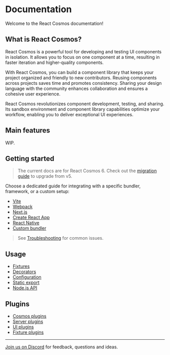 # Documentation

Welcome to the React Cosmos documentation!

## What is React Cosmos?

React Cosmos is a powerful tool for developing and testing UI components in isolation. It allows you to focus on one component at a time, resulting in faster iteration and higher-quality components.

With React Cosmos, you can build a component library that keeps your project organized and friendly to new contributors. Reusing components across projects saves time and promotes consistency. Sharing your design language with the community enhances collaboration and ensures a cohesive user experience.

React Cosmos revolutionizes component development, testing, and sharing. Its sandbox environment and component library capabilities optimize your workflow, enabling you to deliver exceptional UI experiences.

## Main features

WIP.

## Getting started

> The current docs are for React Cosmos 6. Check out the [migration guide](getting-started/migration.md) to upgrade from v5.

Choose a dedicated guide for integrating with a specific bundler, framework, or a custom setup:

- [Vite](getting-started/vite.md)
- [Webpack](getting-started/webpack.md)
- [Next.js](getting-started/next.md)
- [Create React App](getting-started/create-react-app.md)
- [React Native](getting-started/react-native.md)
- [Custom bundler](getting-started/custom-bundler.md)

> See [Troubleshooting](getting-started/troubleshooting.md) for common issues.

## Usage

- [Fixtures](usage/fixtures.md)
- [Decorators](usage/decorators.md)
- [Configuration](usage/configuration.md)
- [Static export](usage/static-export.md)
- [Node.js API](usage/node-api.md)

## Plugins

- [Cosmos plugins](plugins/cosmos-plugins.md)
- [Server plugins](plugins/server-plugins.md)
- [UI plugins](plugins/ui-plugins.md)
- [Fixture plugins](plugins/fixture-plugins.md)

---

[Join us on Discord](https://discord.gg/3X95VgfnW5) for feedback, questions and ideas.
